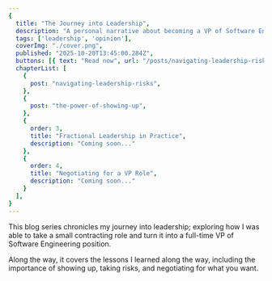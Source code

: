 ```yaml
---
{
  title: "The Journey into Leadership",
  description: "A personal narrative about becoming a VP of Software Engineering.",
  tags: ['leadership', 'opinion'],
  coverImg: "./cover.png",
  published: "2025-10-20T13:45:00.284Z",
  buttons: [{ text: "Read now", url: "/posts/navigating-leadership-risks" }],
  chapterList: [
    {
      post: "navigating-leadership-risks",
    },
    {
      post: "the-power-of-showing-up",
    },
    {
      order: 3,
      title: "Fractional Leadership in Practice",
      description: "Coming soon..."
    },
    {
      order: 4,
      title: "Negotiating for a VP Role",
      description: "Coming soon..."
    }
  ],
}
---
```

 
This blog series chronicles my journey into leadership; exploring how I was able to take a small contracting role and turn it into a full-time VP of Software Engineering position. 

Along the way, it covers the lessons I learned along the way, including the importance of showing up, taking risks, and negotiating for what you want.
